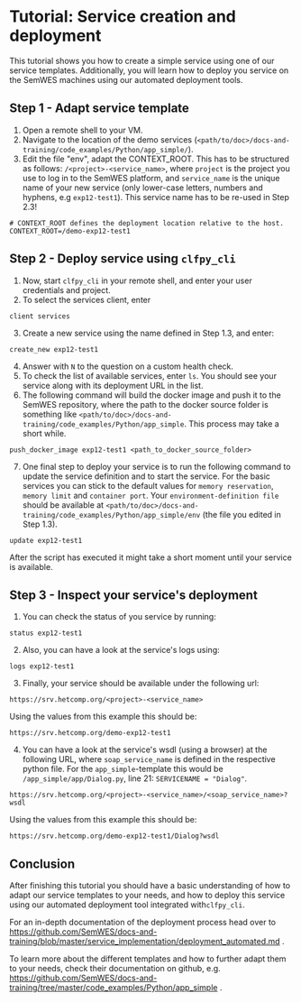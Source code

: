 # Tutorial: Service creation and deployment
This tutorial shows you how to create a simple service using one of our service templates. Additionally, you will learn how to deploy you service on the SemWES machines using our automated deployment tools.

## Step 1 - Adapt service template

1. Open a remote shell to your VM.
2. Navigate to the location of the demo services (`<path/to/doc>/docs-and-training/code_examples/Python/app_simple/`).
3. Edit the file "env", adapt the CONTEXT_ROOT. This has to be structured as follows: `/<project>-<service_name>`, where `project` is the project you use to log in to the SemWES platform, and `service_name` is the unique name of your new service (only lower-case letters, numbers and hyphens, e.g `exp12-test1`). This service name has to be re-used in Step 2.3!

```
# CONTEXT_ROOT defines the deployment location relative to the host.
CONTEXT_ROOT=/demo-exp12-test1
```

## Step 2 - Deploy service using `clfpy_cli`

1. Now, start `clfpy_cli` in your remote shell, and enter your user credentials and project.
2. To select the services client, enter

 ```
 client services
 ```

3. Create a new service using the name defined in Step 1.3, and enter:

```
create_new exp12-test1
```

4. Answer with `N` to the question on a custom health check.
5. To check the list of available services, enter `ls`. You should see your service along with its deployment URL in the list.
6. The following command will build the docker image and push it to the SemWES repository, where the path to the docker source folder is something like `<path/to/doc>/docs-and-training/code_examples/Python/app_simple`. This process may take a short while.

```
push_docker_image exp12-test1 <path_to_docker_source_folder>
```

7. One final step to deploy your service is to run the following command to update the service definition and to start the service. For the basic services you can stick to the default values for `memory reservation`, `memory limit` and `container port`. Your `environment-definition file` should be available at `<path/to/doc>/docs-and-training/code_examples/Python/app_simple/env` (the file you edited in Step 1.3).

```
update exp12-test1
```
After the script has executed it might take a short moment until your service is available.

## Step 3 - Inspect your service's deployment

1. You can check the status of you service by running: 

```
status exp12-test1
```

2. Also, you can have a look at the service's logs using:

```
logs exp12-test1
```

3. Finally, your service should be available under the following url:

```
https://srv.hetcomp.org/<project>-<service_name>
```

Using the values from this example this should be:
	
```
https://srv.hetcomp.org/demo-exp12-test1
```

4. You can have a look at the service's wsdl (using a browser) at the following URL, where `soap_service_name` is defined in the respective python file. For the `app_simple`-template this would be `/app_simple/app/Dialog.py`, line 21: `SERVICENAME = "Dialog"`.

```
https://srv.hetcomp.org/<project>-<service_name>/<soap_service_name>?wsdl
```

Using the values from this example this should be:
	
```
https://srv.hetcomp.org/demo-exp12-test1/Dialog?wsdl
```

## Conclusion
After finishing this tutorial you should have a basic understanding of how to adapt our service templates to your needs, and how to deploy this service using our automated deployment tool integrated with`clfpy_cli`.

For an in-depth documentation of the deployment process head over to  https://github.com/SemWES/docs-and-training/blob/master/service_implementation/deployment_automated.md .

To learn more about the different templates and how to further adapt them to your needs, check their documentation on github, e.g. https://github.com/SemWES/docs-and-training/tree/master/code_examples/Python/app_simple .